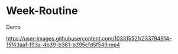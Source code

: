 # Week-Routine

Demo

https://user-images.githubusercontent.com/103315521/233794914-15f43aaf-f93a-4b39-b361-b395cfd5f549.mp4

